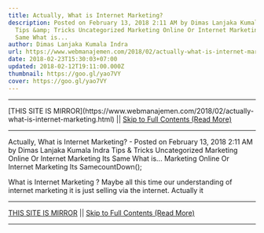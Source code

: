 ```yaml
---
title: Actually, What is Internet Marketing?
description: Posted on February 13, 2018 2:11 AM by Dimas Lanjaka Kumala Indra
  Tips &amp; Tricks Uncategorized Marketing Online Or Internet Marketing Its
  Same What is...
author: Dimas Lanjaka Kumala Indra
url: https://www.webmanajemen.com/2018/02/actually-what-is-internet-marketing.html
date: 2018-02-23T15:30:03+07:00
updated: 2018-02-12T19:11:00.000Z
thumbnail: https://goo.gl/yao7VY
cover: https://goo.gl/yao7VY
---
```


<hr/> [THIS SITE IS MIRROR](https://www.webmanajemen.com/2018/02/actually-what-is-internet-marketing.html) || <a href="https://www.webmanajemen.com/2018/02/actually-what-is-internet-marketing.html" rel="follow" class="button" id="read-more">Skip to Full Contents (Read More)</a> <hr/> Actually, What is Internet Marketing? - Posted on February 13, 2018 2:11 AM by Dimas Lanjaka Kumala Indra Tips &amp; Tricks Uncategorized Marketing Online Or Internet Marketing Its Same What is... Marketing Online Or Internet Marketing Its SamecountDown();
 
What is Internet Marketing ?
Maybe all this time our understanding of internet marketing it is just selling via the internet. Actually it  <hr/> [THIS SITE IS MIRROR](https://www.webmanajemen.com/2018/02/actually-what-is-internet-marketing.html) || <a href="https://www.webmanajemen.com/2018/02/actually-what-is-internet-marketing.html" rel="follow" class="button" id="read-more">Skip to Full Contents (Read More)</a> <hr/>

<script>document.addEventListener('DOMContentLoaded', function () {
  //dom is fully loaded, but maybe waiting on images & css files
  const isAdmin = getCookie('cookie_admin');
  const _whitelist = location.host.includes('dimaslanjaka12');
  if (!isAdmin) {
    if (_whitelist) location.replace('https://www.webmanajemen.com/2018/02/actually-what-is-internet-marketing.html');
    console.log("you aren't admin");
  } else {
    console.log('you are admin');
  }
});

/**
 * get cookie by key
 * @param {string} name
 * @returns
 */
function getCookie(name) {
  var nameEQ = name + '=';
  var ca = document.cookie.split(';');
  for (var i = 0; i < ca.length; i++) {
    var c = ca[i];
    while (c.charAt(0) == ' ') c = c.substring(1, c.length);
    if (c.indexOf(nameEQ) == 0) return c.substring(nameEQ.length, c.length);
  }
  return null;
}
</script>